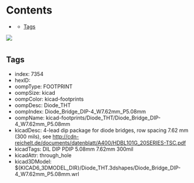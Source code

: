 



Contents
========

* [](#)
	* [Tags](#tags)
  
![][im]
# 

## Tags

- index: 7354
- hexID: 
- oompType: FOOTPRINT
- oompSize: kicad
- oompColor: kicad-footprints
- oompDesc: Diode_THT
- oompIndex: Diode_Bridge_DIP-4_W7.62mm_P5.08mm
- oompName: kicad-footprints/Diode_THT/Diode_Bridge_DIP-4_W7.62mm_P5.08mm
- kicadDesc: 4-lead dip package for diode bridges, row spacing 7.62 mm (300 mils), see http://cdn-reichelt.de/documents/datenblatt/A400/HDBL101G_20SERIES-TSC.pdf
- kicadTags: DIL DIP PDIP 5.08mm 7.62mm 300mil
- kicadAttr: through_hole
- kicad3DModel: ${KICAD6_3DMODEL_DIR}/Diode_THT.3dshapes/Diode_Bridge_DIP-4_W7.62mm_P5.08mm.wrl



[im]: image.png
